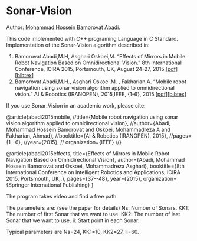 # Sonar-Vision
Author: [Mohammad Hossein Bamorovat Abadi](https://bamorovatwo.wordpress.com/).

This code implemented with C++ programing Language in C Standard.
Implementation of the Sonar-Vision algorithm described in:

1. Bamorovat Abadi,M.H, Asghari Oskoei,M. “Effects of Mirrors in Mobile Robot Navigation Based on Omnidirectional Vision.” 8th International Conference, ICIRA 2015, Portsmouth, UK, August 24-27, 2015.[[pdf]](https://bamorovatwo.files.wordpress.com/2016/12/intelligentroboticsandapplications.pdf)[[bibtex]](https://bamorovatwo.wordpress.com/bibtex1)
2. Bamorovat Abadi,M.H., Asghari Oskoei,M. , Fakharian,A. “Mobile robot navigation using sonar vision algorithm applied to omnidirectional vision.” AI & Robotics (IRANOPEN), 2015,IEEE, {1-6}, 2015.[[pdf]](https://bamorovatwo.files.wordpress.com/2016/12/the-7th-robocup-iranopen-international-symposium-and-the-5th-joint-conference-of-ai-robotics.pdf)[[bibtex]](https://bamorovatwo.wordpress.com/bibtex2)

If you use Sonar_Vision in an academic work, please cite:

@article{abadi2015mobile,
//title={Mobile robot navigation using sonar vision algorithm applied to omnidirectional vision},
//author={Abadi, Mohammad Hossein Bamorovat and Oskoei, Mohammadreza A and Fakharian, Ahmad},
//booktitle={AI \& Robotics (IRANOPEN), 2015},
//pages={1--6},
//year={2015},
//  organization={IEEE}
//}

@article{abadi2015effects,
  title={Effects of Mirrors in Mobile Robot Navigation Based on Omnidirectional Vision},
  author={Abadi, Mohammad Hossein Bamorovat and Oskoei, Mohammadreza Asghari},
  booktitle={8th International Conference on Intelligent Robotics and Applications, ICIRA 2015, Portsmouth, UK,.},
  pages={37--48},
  year={2015},
  organization={Springer International Publishing}
}

The program takes video and find a free path.

The parameters are: (see the paper for details)
Ns: Number of Sonars.
KK1: The number of first Sonar that we want to use.
KK2: The number of last Sonar that we want to use.
ii: Start point in each Sonar.

Typical parameters are Ns=24, KK1=10, KK2=27, ii=60.
